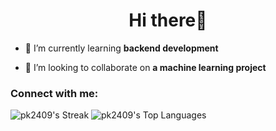 <!---### Hi there 👋-->

<!--
**pk2409/pk2409** is a ✨ _special_ ✨ repository because its `README.md` (this file) appears on your GitHub profile.

Here are some ideas to get you started:-->

<!--- 🔭 I’m currently working on learning new technologies-->
<!--- 🌱 I’m currently learning Backend development-->
<!--- 👯 I’m looking to collaborate on projects related to Machine Learning or Backend development-->

<h1 align="center">Hi there👋</h1>

- 🌱 I’m currently learning **backend development**

- 👯 I’m looking to collaborate on **a machine learning project**

<h3 align="left">Connect with me:</h3>
<p align="left">
</p>


<!--<p><img align="center" src="https://github-readme-streak-stats.herokuapp.com/?user=pk2409&" alt="pk2409" /></p>-->
![pk2409's Streak](https://github-readme-streak-stats.herokuapp.com/?user=pk2409&theme=midnight-purple&hide_border=false)
![pk2409's Top Languages](https://github-readme-stats.vercel.app/api/top-langs/?username=pk2409&theme=midnight-purple&show_icons=true&hide_border=true&layout=compact)
